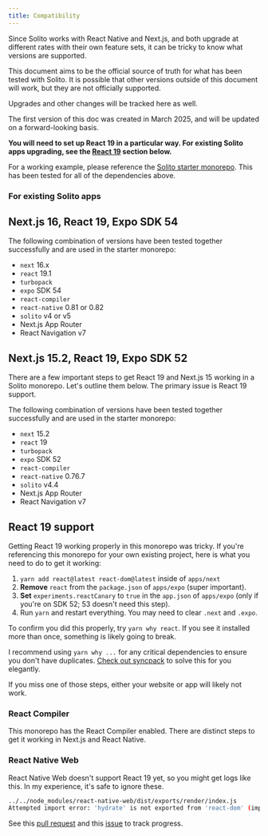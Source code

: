 ```yaml
---
title: Compatibility
---
```


Since Solito works with React Native and Next.js, and both upgrade at different rates with their own feature sets, it can be tricky to know what versions are supported.

This document aims to be the official source of truth for what has been tested with Solito. It is possible that other versions outside of this document will work, but they are not officially supported.

Upgrades and other changes will be tracked here as well.

The first version of this doc was created in March 2025, and will be updated on a forward-looking basis.

<!-- TODO ## Next.js 15.4, React 19, Expo SDK 53

- `next` 15.2
- `react` 19
- `turbopack`
- `expo` SDK 52
- `react-compiler`
- `react-native` 0.79.0
- `solito` v4.4
- Next.js App Router
- React Navigation v7 -->

**You will need to set up React 19 in a particular way. For existing Solito apps upgrading, see the [React 19](#react-19) section below.**

For a working example, please reference the [Solito starter monorepo](https://github.com/nandorojo/solito/tree/master/example-monorepos/blank). This has been tested for all of the dependencies above.

### For existing Solito apps

## Next.js 16, React 19, Expo SDK 54

The following combination of versions have been tested together successfully and are used in the starter monorepo:

- `next` 16.x
- `react` 19.1
- `turbopack`
- `expo` SDK 54
- `react-compiler`
- `react-native` 0.81 or 0.82
- `solito` v4 or v5
- Next.js App Router
- React Navigation v7

## Next.js 15.2, React 19, Expo SDK 52

There are a few important steps to get React 19 and Next.js 15 working in a Solito monorepo. Let's outline them below. The primary issue is React 19 support.

The following combination of versions have been tested together successfully and are used in the starter monorepo:

- `next` 15.2
- `react` 19
- `turbopack`
- `expo` SDK 52
- `react-compiler`
- `react-native` 0.76.7
- `solito` v4.4
- Next.js App Router
- React Navigation v7

## React 19 support

Getting React 19 working properly in this monorepo was tricky. If you're referencing this monorepo for your own existing project, here is what you need to do to get it working:

1. `yarn add react@latest react-dom@latest` inside of `apps/next`
2. **Remove** `react` from the `package.json` of `apps/expo` (super important).
3. **Set** `experiments.reactCanary` to `true` in the `app.json` of `apps/expo` (only if you're on SDK 52; 53 doesn't need this step).
4. Run `yarn` and restart everything. You may need to clear `.next` and `.expo`.

To confirm you did this properly, try `yarn why react`. If you see it installed more than once, something is likely going to break.

I recommend using `yarn why ...` for any critical dependencies to ensure you don't have duplicates. [Check out syncpack](https://www.npmjs.com/package/syncpack) to solve this for you elegantly.

If you miss one of those steps, either your website or app will likely not work.

### React Compiler

This monorepo has the React Compiler enabled. There are distinct steps to get it working in Next.js and React Native.

### React Native Web

React Native Web doesn't support React 19 yet, so you might get logs like this. In my experience, it's safe to ignore these.

```sh
../../node_modules/react-native-web/dist/exports/render/index.js
Attempted import error: 'hydrate' is not exported from 'react-dom' (imported as 'domLegacyHydrate').
```

See this [pull request](https://github.com/necolas/react-native-web/pull/2731/files) and this [issue](https://github.com/necolas/react-native-web/issues/2686) to track progress.
